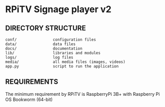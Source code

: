 RPiTV Signage player v2
=======================


DIRECTORY STRUCTURE
-------------------
```
conf/                configuration files
data/                data files
docs/                documentation
lib/                 libraries and modules
logs/                log files
media/               all media files (images, videos)
app.py               script to run the application
```

REQUIREMENTS
------------
The minimum requirement by RPiTV is RaspberryPi 3B+ with Raspberry Pi OS Bookworm (64-bit)